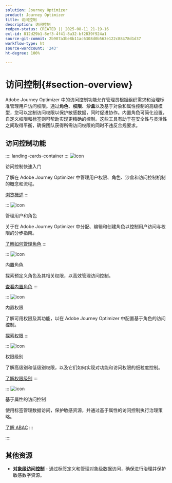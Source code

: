 ```yaml
---
solution: Journey Optimizer
product: Journey Optimizer
title: 访问控制
description: 访问控制
redpen-status: CREATED_||_2025-08-11_21-19-16
exl-id: 812d29b1-8ef3-4f41-8a32-bf2839f924a1
source-git-commit: 2b907a3be8b11ac6308d0b563e122c88478d1d37
workflow-type: ht
source-wordcount: '243'
ht-degree: 100%

---
```


# 访问控制{#section-overview}

Adobe Journey Optimizer 中的访问控制功能允许管理员根据组织需求和治理标准管理用户访问权限。通过&#x200B;**角色**、**权限**、**沙盒**&#x200B;以及基于对象和属性控制的高级模型，您可以定制访问权限以保护敏感数据，同时促进协作。内置角色可简化设置，自定义权限和标签则可帮助实现更精确的控制。这些工具有助于在安全性与灵活性之间取得平衡，确保团队获得所需访问权限的同时不违反合规要求。

## 访问控制功能

:::: landing-cards-container
:::
![icon](https://cdn.experienceleague.adobe.com/icons/circle-play.svg)

访问控制快速入门

了解在 Adobe Journey Optimizer 中管理用户权限、角色、沙盒和访问控制机制的概念和流程。

[浏览概述](../using/administration/permissions-overview.md)
:::

:::
![icon](https://cdn.experienceleague.adobe.com/icons/list-check.svg)

管理用户和角色

关于在 Adobe Journey Optimizer 中分配、编辑和创建角色以控制用户访问与权限的分步指南。

[了解如何管理角色](../using/administration/permissions.md)
:::

:::
![icon](https://cdn.experienceleague.adobe.com/icons/book.svg)

内置角色

探索预定义角色及其相关权限，以高效管理访问控制。

[查看内置角色](../using/administration/ootb-product-profiles.md)
:::

:::
![icon](https://cdn.experienceleague.adobe.com/icons/shield-halved.svg)

内置权限

了解可用权限及其功能，以在 Adobe Journey Optimizer 中配置基于角色的访问控制。

[探索权限](../using/administration/ootb-permissions.md)
:::

:::
![icon](https://cdn.experienceleague.adobe.com/icons/gear.svg?lang=zh-Hans)

权限级别

了解高级别和低级别权限，以及它们如何实现对功能和访问权限的细粒度控制。

[了解权限级别](../using/administration/high-low-permissions.md)
:::

:::
![icon](https://cdn.experienceleague.adobe.com/icons/puzzle-piece.svg?lang=zh-Hans)

基于属性的访问控制

使用标签管理数据访问，保护敏感资源，并通过基于属性的访问控制执行治理策略。

[了解 ABAC](../using/administration/attribute-based-access.md)
:::

::::


## 其他资源

- **[对象级访问控制](../using/administration/object-based-access.md)** - 通过标签定义和管理对象级数据访问，确保进行治理并保护敏感数字资源。
